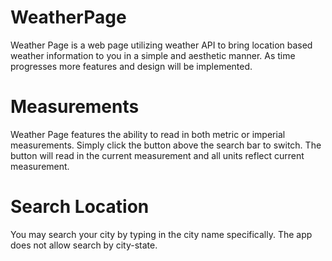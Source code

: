 # WeatherPage

Weather Page is a web page utilizing weather API to bring location based weather information to you in a simple and aesthetic manner. As time progresses more features and design will be implemented. 


# Measurements

Weather Page features the ability to read in both metric or imperial measurements. Simply click the button above the search bar to switch. The button will read in the current measurement and all units reflect current measurement.

# Search Location

You may search your city by typing in the city name specifically. The app does not allow search by city-state.